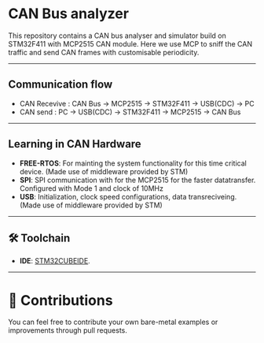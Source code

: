 # CAN Bus analyzer 

This repository contains a CAN bus analyser and simulator build on STM32F411 with MCP2515 CAN module. Here we use MCP to sniff the CAN traffic and send CAN frames with customisable periodicity.

---

## Communication flow

- CAN Recevive : CAN Bus -> MCP2515 -> STM32F411 -> USB(CDC) -> PC
- CAN send : PC -> USB(CDC) -> STM32F411 -> MCP2515 -> CAN Bus

---

## Learning in CAN Hardware

- **FREE-RTOS**: For mainting the system functionality for this time critical device. (Made use of middleware provided by STM)
- **SPI**: SPI communication with for the MCP2515 for the faster datatransfer. Configured with Mode 1 and clock of 10MHz
- **USB**: Initialization, clock speed configurations, data transreciveing. (Made use of middleware provided by STM)

---


## 🛠️ Toolchain

- **IDE**: [STM32CUBEIDE](https://www.st.com/en/development-tools/stm32cubeide.html).

---
# 🤝 Contributions

You can feel free to contribute your own bare-metal examples or improvements through pull requests.
